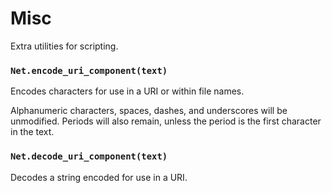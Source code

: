 # Misc

Extra utilities for scripting.

### `Net.encode_uri_component(text)`

Encodes characters for use in a URI or within file names.

Alphanumeric characters, spaces, dashes, and underscores will be unmodified. Periods will also remain, unless the period is the first character in the text.

### `Net.decode_uri_component(text)`

Decodes a string encoded for use in a URI.
